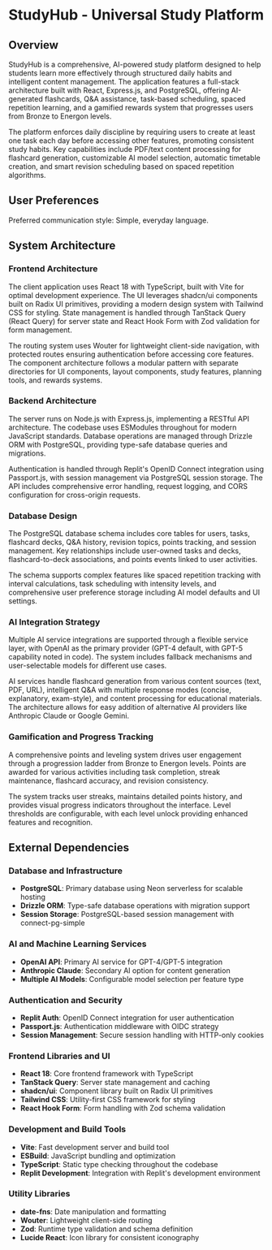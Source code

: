 # StudyHub - Universal Study Platform

## Overview

StudyHub is a comprehensive, AI-powered study platform designed to help students learn more effectively through structured daily habits and intelligent content management. The application features a full-stack architecture built with React, Express.js, and PostgreSQL, offering AI-generated flashcards, Q&A assistance, task-based scheduling, spaced repetition learning, and a gamified rewards system that progresses users from Bronze to Energon levels.

The platform enforces daily discipline by requiring users to create at least one task each day before accessing other features, promoting consistent study habits. Key capabilities include PDF/text content processing for flashcard generation, customizable AI model selection, automatic timetable creation, and smart revision scheduling based on spaced repetition algorithms.

## User Preferences

Preferred communication style: Simple, everyday language.

## System Architecture

### Frontend Architecture
The client application uses React 18 with TypeScript, built with Vite for optimal development experience. The UI leverages shadcn/ui components built on Radix UI primitives, providing a modern design system with Tailwind CSS for styling. State management is handled through TanStack Query (React Query) for server state and React Hook Form with Zod validation for form management.

The routing system uses Wouter for lightweight client-side navigation, with protected routes ensuring authentication before accessing core features. The component architecture follows a modular pattern with separate directories for UI components, layout components, study features, planning tools, and rewards systems.

### Backend Architecture
The server runs on Node.js with Express.js, implementing a RESTful API architecture. The codebase uses ESModules throughout for modern JavaScript standards. Database operations are managed through Drizzle ORM with PostgreSQL, providing type-safe database queries and migrations.

Authentication is handled through Replit's OpenID Connect integration using Passport.js, with session management via PostgreSQL session storage. The API includes comprehensive error handling, request logging, and CORS configuration for cross-origin requests.

### Database Design
The PostgreSQL database schema includes core tables for users, tasks, flashcard decks, Q&A history, revision topics, points tracking, and session management. Key relationships include user-owned tasks and decks, flashcard-to-deck associations, and points events linked to user activities.

The schema supports complex features like spaced repetition tracking with interval calculations, task scheduling with intensity levels, and comprehensive user preference storage including AI model defaults and UI settings.

### AI Integration Strategy
Multiple AI service integrations are supported through a flexible service layer, with OpenAI as the primary provider (GPT-4 default, with GPT-5 capability noted in code). The system includes fallback mechanisms and user-selectable models for different use cases.

AI services handle flashcard generation from various content sources (text, PDF, URL), intelligent Q&A with multiple response modes (concise, explanatory, exam-style), and content processing for educational materials. The architecture allows for easy addition of alternative AI providers like Anthropic Claude or Google Gemini.

### Gamification and Progress Tracking
A comprehensive points and leveling system drives user engagement through a progression ladder from Bronze to Energon levels. Points are awarded for various activities including task completion, streak maintenance, flashcard accuracy, and revision consistency.

The system tracks user streaks, maintains detailed points history, and provides visual progress indicators throughout the interface. Level thresholds are configurable, with each level unlock providing enhanced features and recognition.

## External Dependencies

### Database and Infrastructure
- **PostgreSQL**: Primary database using Neon serverless for scalable hosting
- **Drizzle ORM**: Type-safe database operations with migration support
- **Session Storage**: PostgreSQL-based session management with connect-pg-simple

### AI and Machine Learning Services
- **OpenAI API**: Primary AI service for GPT-4/GPT-5 integration
- **Anthropic Claude**: Secondary AI option for content generation
- **Multiple AI Models**: Configurable model selection per feature type

### Authentication and Security
- **Replit Auth**: OpenID Connect integration for user authentication
- **Passport.js**: Authentication middleware with OIDC strategy
- **Session Management**: Secure session handling with HTTP-only cookies

### Frontend Libraries and UI
- **React 18**: Core frontend framework with TypeScript
- **TanStack Query**: Server state management and caching
- **shadcn/ui**: Component library built on Radix UI primitives
- **Tailwind CSS**: Utility-first CSS framework for styling
- **React Hook Form**: Form handling with Zod schema validation

### Development and Build Tools
- **Vite**: Fast development server and build tool
- **ESBuild**: JavaScript bundling and optimization
- **TypeScript**: Static type checking throughout the codebase
- **Replit Development**: Integration with Replit's development environment

### Utility Libraries
- **date-fns**: Date manipulation and formatting
- **Wouter**: Lightweight client-side routing
- **Zod**: Runtime type validation and schema definition
- **Lucide React**: Icon library for consistent iconography